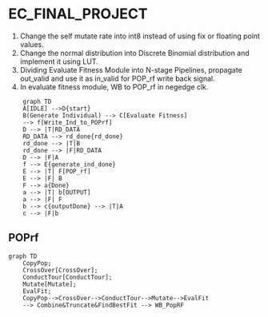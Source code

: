 # EC_FINAL_PROJECT

1. Change the self mutate rate into int8 instead of using fix or floating point values.
2. Change the normal distribution into Discrete Binomial distribution and implement it using LUT.
3. Dividing Evaluate Fitness Module into N-stage Pipelines, propagate out_valid and use it as in_valid for POP_rf write back signal.
4. In evaluate fitness module, WB to POP_rf in negedge clk.

```mermaid
    graph TD
    A[IDLE] -->D{start}
    B(Generate Individual) --> C[Evaluate Fitness]
    --> f[Write_Ind_to_POPrf]
    D --> |T|RD_DATA
    RD_DATA --> rd_done{rd_done}
    rd_done --> |T|B
    rd_done --> |F|RD_DATA
    D --> |F|A
    f --> E{generate_ind_done}
    E --> |T| F[POP_rf]
    E --> |F| B
    F --> a{Done}
    a --> |T| b[OUTPUT]
    a --> |F| F
    b --> c{outputDone} --> |T|A
    c --> |F|b
```
## POPrf
```mermaid
graph TD
    CopyPop;
    CrossOver[CrossOver];
    ConductTour[ConductTour];
    Mutate[Mutate];
    EvalFit;
    CopyPop-->CrossOver-->ConductTour-->Mutate-->EvalFit
    --> Combine&Truncate&FindBestFit --> WB_PopRF
```
